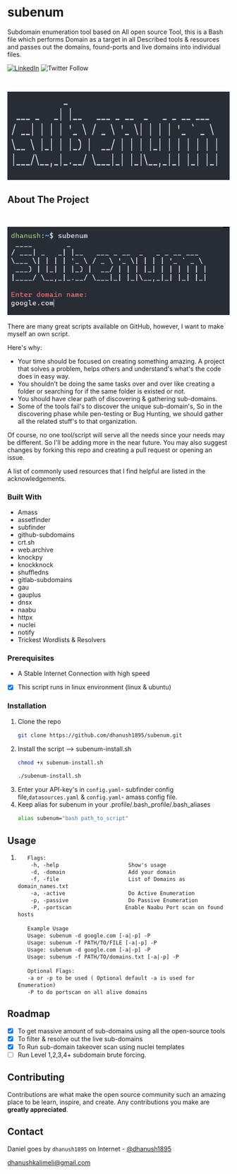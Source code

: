 # subenum
Subdomain enumeration tool based on All open source Tool, this is a Bash file which performs Domain as a target in all Described tools & resources and passes out the domains, found-ports and live domains into individual files.

[![LinkedIn][linkedin-shield]][linkedin-url] ![Twitter Follow](https://img.shields.io/twitter/follow/dhanush1895?style=social)



<!-- PROJECT LOGO -->
<br />
<p align="center">
  <a href="Logo.png">
    <img src="Logo.png" alt="Logo" width="600" height="200">
  </a>
  </p>
</p>




<!-- ABOUT THE PROJECT -->
## About The Project
<br />
<p align="center">
  <a href="subenum_work.pngg">
    <img src="subenum_work.png" alt="img" width="600" height="200">
  </a>
  </p>
</p>

There are many great scripts available on GitHub, however, I want to make myself an own script.

Here's why:
* Your time should be focused on creating something amazing. A project that solves a problem, helps others and understand's what's the code does in easy way.
* You shouldn't be doing the same tasks over and over like creating a folder or searching for if the same folder is existed or not.
* You should have clear path of discovering & gathering sub-domains. 
* Some of the tools fail's to discover the unique sub-domain's, So in the discovering phase while pen-testing or Bug Hunting, we should gather all the related stuff's to that organization.

Of course, no one tool/script will serve all the needs since your needs may be different. So I'll be adding more in the near future. You may also suggest changes by forking this repo and creating a pull request or opening an issue.

A list of commonly used resources that I find helpful are listed in the acknowledgements.

### Built With

- Amass
- assetfinder
- subfinder
- github-subdomains
- crt.sh
- web.archive
- knockpy
- knockknock
- shuffledns
- gitlab-subdomains
- gau
- gauplus
- dnsx
- naabu
- httpx
- nuclei
- notify
- Trickest Wordlists & Resolvers


### Prerequisites
- A Stable Internet Connection with high speed
 
- [X] This script runs in linux environment (linux & ubuntu) 


### Installation

1. Clone the repo
   ```sh
   git clone https://github.com/dhanush1895/subenum.git
   ```
2. Install the script --> subenum-install.sh
   ```sh
   chmod +x subenum-install.sh
   ```
   ```sh
   ./subenum-install.sh
   ```
3. Enter your API-key's in `config.yaml`- subfinder config file,`datasources.yaml` & `config.yaml`- amass config file.
4. Keep alias for subenum in your .profile/.bash_profile/.bash_aliases 
   ```sh
   alias subenum="bash path_to_script"
   ```



<!-- USAGE EXAMPLES -->
## Usage
1. ```
      Flags:
       -h, -help                      Show's usage
       -d, -domain                    Add your domain
       -f, -file                      List of Domains as domain_names.txt
       -a, -active                    Do Active Enumeration
       -p, -passive                   Do Passive Enumeration
       -P, -portscan                 Enable Naabu Port scan on found hosts
      
      Example Usage
      Usage: subenum -d google.com [-a|-p] -P
      Usage: subenum -f PATH/TO/FILE [-a|-p] -P
      Usage: subenum -d google.com [-a|-p] -P
      Usage: subenum -f PATH/TO/domains.txt [-a|-p] -P
      
      Optional Flags:
      -a or -p to be used ( Optional default -a is used for Enumeration)
      -P to do portscan on all alive domains
   ```

<!-- ROADMAP -->
## Roadmap
- [X] To get massive amount of sub-domains using all the open-source tools
- [X] To filter & resolve out the live sub-domains 
- [X] To Run sub-domain takeover scan using nuclei templates
- [ ] Run Level 1,2,3,4+ subdomain brute forcing.

<!-- CONTRIBUTING -->
## Contributing

Contributions are what make the open source community such an amazing place to be learn, inspire, and create. Any contributions you make are **greatly appreciated**.


<!-- CONTACT -->
## Contact

Daniel goes by `dhanush1895` on Internet  - [@dhanush1895](https://twitter.com/dhanush1895) 

dhanushkalimeli@gmail.com



<!-- MARKDOWN LINKS & IMAGES -->
<!-- https://www.markdownguide.org/basic-syntax/#reference-style-links -->
[linkedin-shield]: https://img.shields.io/badge/-LinkedIn-black.svg?style=for-the-badge&logo=linkedin&colorB=555
[linkedin-url]: https://www.linkedin.com/in/danielthotapalli
[product-screenshot]: images/screenshot.png
